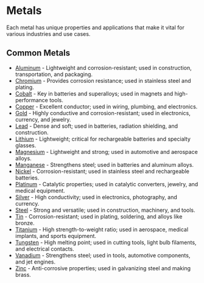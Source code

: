 # Metals

Each metal has unique properties and applications that make it vital for various industries and use cases.

## Common Metals
- [Aluminum](./metals/aluminum.md) - Lightweight and corrosion-resistant; used in construction, transportation, and packaging.
- [Chromium](./metals/chromium.md) - Provides corrosion resistance; used in stainless steel and plating.
- [Cobalt](./metals/cobalt.md) - Key in batteries and superalloys; used in magnets and high-performance tools.
- [Copper](./metals/copper.md) - Excellent conductor; used in wiring, plumbing, and electronics.
- [Gold](./metals/gold.md) - Highly conductive and corrosion-resistant; used in electronics, currency, and jewelry.
- [Lead](./metals/lead.md) - Dense and soft; used in batteries, radiation shielding, and construction.
- [Lithium](./metals/lithium.md) - Lightweight; critical for rechargeable batteries and specialty glasses.
- [Magnesium](./metals/magnesium.md) - Lightweight and strong; used in automotive and aerospace alloys.
- [Manganese](./metals/manganese.md) - Strengthens steel; used in batteries and aluminum alloys.
- [Nickel](./metals/nickel.md) - Corrosion-resistant; used in stainless steel and rechargeable batteries.
- [Platinum](./metals/platinum.md) - Catalytic properties; used in catalytic converters, jewelry, and medical equipment.
- [Silver](./metals/silver.md) - High conductivity; used in electronics, photography, and currency.
- [Steel](./metals/steel.md) - Strong and versatile; used in construction, machinery, and tools.
- [Tin](./metals/tin.md) - Corrosion-resistant; used in plating, soldering, and alloys like bronze.
- [Titanium](./metals/titanium.md) - High strength-to-weight ratio; used in aerospace, medical implants, and sports equipment.
- [Tungsten](./metals/tungsten.md) - High melting point; used in cutting tools, light bulb filaments, and electrical contacts.
- [Vanadium](./metals/vanadium.md) - Strengthens steel; used in tools, automotive components, and jet engines.
- [Zinc](./metals/zinc.md) - Anti-corrosive properties; used in galvanizing steel and making brass.
